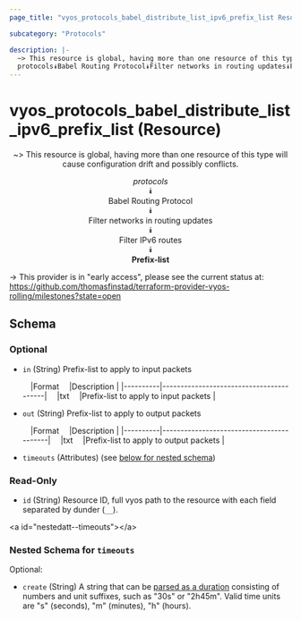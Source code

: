 ```yaml
---
page_title: "vyos_protocols_babel_distribute_list_ipv6_prefix_list Resource - vyos"

subcategory: "Protocols"

description: |- 
  ~> This resource is global, having more than one resource of this type will cause configuration drift and possibly conflicts.
  protocols⯯Babel Routing Protocol⯯Filter networks in routing updates⯯Filter IPv6 routes⯯Prefix-list
---
```


# vyos_protocols_babel_distribute_list_ipv6_prefix_list (Resource)
<center>

~> This resource is global, having more than one resource of this type will cause configuration drift and possibly conflicts.

*protocols*  
⯯  
Babel Routing Protocol  
⯯  
Filter networks in routing updates  
⯯  
Filter IPv6 routes  
⯯  
**Prefix-list**


</center>

-> This provider is in "early access", please see the current status at: https://github.com/thomasfinstad/terraform-provider-vyos-rolling/milestones?state=open

## Schema

### Optional

- `in` (String) Prefix-list to apply to input packets

    &emsp;|Format  &emsp;|Description                            |
    |----------|-----------------------------------------|
    &emsp;|txt     &emsp;|Prefix-list to apply to input packets  |
- `out` (String) Prefix-list to apply to output packets

    &emsp;|Format  &emsp;|Description                             |
    |----------|------------------------------------------|
    &emsp;|txt     &emsp;|Prefix-list to apply to output packets  |
- `timeouts` (Attributes) (see [below for nested schema](#nestedatt--timeouts))

### Read-Only

- `id` (String) Resource ID, full vyos path to the resource with each field separated by dunder (`__`).

&lt;a id=&#34;nestedatt--timeouts&#34;&gt;&lt;/a&gt;
### Nested Schema for `timeouts`

Optional:

- `create` (String) A string that can be [parsed as a duration](https://pkg.go.dev/time#ParseDuration) consisting of numbers and unit suffixes, such as &#34;30s&#34; or &#34;2h45m&#34;. Valid time units are &#34;s&#34; (seconds), &#34;m&#34; (minutes), &#34;h&#34; (hours).  

